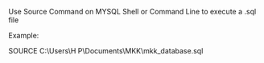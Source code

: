 Use Source Command on MYSQL Shell or Command Line to execute a .sql file

Example:

SOURCE C:\Users\H P\Documents\MKK\mkk_database.sql
